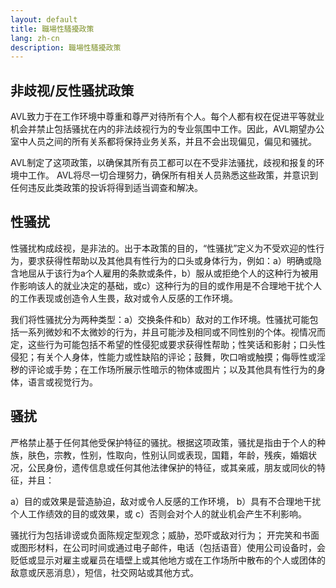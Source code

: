 ```yaml
---
layout: default
title: 職場性騷擾政策
lang: zh-cn
description: 職場性騷擾政策
---
```




## 非歧视/反性骚扰政策

AVL致力于在工作环境中尊重和尊严对待所有个人。每个人都有权在促进平等就业机会并禁止包括骚扰在内的非法歧视行为的专业氛围中工作。因此，AVL期望办公室中人员之间的所有关系都将保持业务关系，并且不会出现偏见，偏见和骚扰。

AVL制定了这项政策，以确保其所有员工都可以在不受非法骚扰，歧视和报复的环境中工作。 AVL将尽一切合理努力，确保所有相关人员熟悉这些政策，并意识到任何违反此类政策的投诉将得到适当调查和解决。


## 性骚扰

性骚扰构成歧视，是非法的。出于本政策的目的，“性骚扰”定义为不受欢迎的性行为，要求获得性帮助以及其他具有性行为的口头或身体行为，例如：a）明确或隐含地屈从于该行为a个人雇用的条款或条件，b）服从或拒绝个人的这种行为被用作影响该人的就业决定的基础，或c）这种行为的目的或作用是不合理地干扰个人的工作表现或创造令人生畏，敌对或令人反感的工作环境。

我们将性骚扰分为两种类型：a）交换条件和b）敌对的工作环境。性骚扰可能包括一系列微妙和不太微妙的行为，并且可能涉及相同或不同性别的个体。视情况而定，这些行为可能包括不希望的性侵犯或要求获得性帮助；性笑话和影射；口头性侵犯；有关个人身体，性能力或性缺陷的评论；鼓舞，吹口哨或触摸；侮辱性或淫秽的评论或手势；在工作场所展示性暗示的物体或图片；以及其他具有性行为的身体，语言或视觉行为。

## 骚扰

严格禁止基于任何其他受保护特征的骚扰。根据这项政策，骚扰是指由于个人的种族，肤色，宗教，性别，性取向，性别认同或表现，国籍，年龄，残疾，婚姻状况，公民身份，遗传信息或任何其他法律保护的特征，或其亲戚，朋友或同伙的特征，并且：

a）目的或效果是营造胁迫，敌对或令人反感的工作环境，
b）具有不合理地干扰个人工作绩效的目的或效果，或
c）否则会对个人的就业机会产生不利影响。

骚扰行为包括诽谤或负面陈规定型观念；威胁，恐吓或敌对行为； 开完笑和书面或图形材料，在公司时间或通过电子邮件，电话（包括语音）使用公司设备时，会贬低或显示对雇主或雇员在墙壁上或其他地方或在工作场所中散布的个人或团体的敌意或厌恶消息），短信，社交网站或其他方式。

<br>

